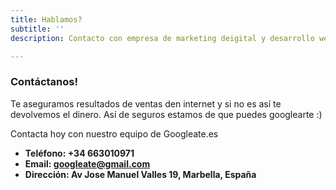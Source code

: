 ```yaml
---
title: Hablamos?
subtitle: ''
description: Contacto con empresa de marketing deigital y desarrollo web

---
```

### Contáctanos!

Te aseguramos resultados de ventas den internet y si no es así te devolvemos el dinero. Así de seguros estamos de que puedes googlearte :)

Contacta hoy con nuestro equipo de Googleate.es

* **Teléfono: +34 663010971**
* **Email: googleate@gmail.com**
* **Dirección: Av Jose Manuel Valles 19, Marbella, España**